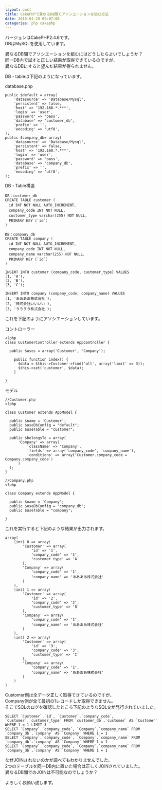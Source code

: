 ```yaml
---
layout: post
title: CakePHPで異なるDB間でアソシエーションを組む方法
date: 2015-04-20 09:07:08
categories: php cakephp
---
```

<p>バージョンはCakePHP2.4.6です。<br>
DBはMySQLを使用しています。</p>

<p>異なるDB間でアソシエーションを組むにはどうしたらよいでしょうか？<br>
同一DB内で試すと正しい結果が取得できているのですが、<br>
異なるDBにすると望んだ結果が得られません。</p>

<p>DB・tableは下記のようになっています。</p>

<p>database.php</p>

<pre><code>public $default = array(
    'datasource' =&gt; 'Database/Mysql',
    'persistent' =&gt; false,
    'host' =&gt; '192.168.*.***',
    'login' =&gt; 'user',
    'password' =&gt; 'pass',
    'database' =&gt; 'customer_db',
    'prefix' =&gt; '',
    'encoding' =&gt; 'utf8',
);
public $company_db= array(
    'datasource' =&gt; 'Database/Mysql',
    'persistent' =&gt; false,
    'host' =&gt; '192.168.*.***',
    'login' =&gt; 'user',
    'password' =&gt; 'pass',
    'database' =&gt; 'company_db',
    'prefix' =&gt; '',
    'encoding' =&gt; 'utf8',
);
</code></pre>

<p>DB・Table構造</p>

<pre><code>DB：customer_db
CREATE TABLE customer (
　id INT NOT NULL AUTO_INCREMENT,
　company_code INT NOT NULL,
　customer_type varchar(255) NOT NULL,
　PRIMARY KEY (`id`)
)

DB：company_db
CREATE TABLE company (
　id INT NOT NULL AUTO_INCREMENT,
　company_code INT NOT NULL,
　company_name varchar(255) NOT NULL,
　PRIMARY KEY (`id`)
)

INSERT INTO customer (company_code, customer_type) VALUES
(1, 'A'),
(2, 'B'),
(3, 'C');

INSERT INTO company (company_code, company_name) VALUES
(1, 'ああああ株式会社'),
(2, '株式会社いいいい'),
(3, 'うううう株式会社');
</code></pre>

<p>これを下記のようにアソシエーションしています。</p>

<p>コントローラー</p>

<pre><code>&lt;?php
class CustomerController extends AppController {

  public $uses = array('Customer', 'Company');

    public function index() {
      $data = $this-&gt;Customer-&gt;find('all', array('limit' =&gt; 3));
      $this-&gt;set('customer', $data);
    }

}
</code></pre>

<p>モデル</p>

<pre><code>//Customer.php
&lt;?php

class Customer extends AppModel {

  public $name = 'Customer';
  public $useDbConfig = "default";
  public $useTable = "customer";

  public $belongsTo = array(
      'Company' =&gt; array(
          'className' =&gt; 'Company',
          'fields' =&gt; array('company_code', 'company_name'),
          'conditions' =&gt; array('Customer.company_code = Company.company_code')
      )
  );
}

//Company.php
&lt;?php

class Company extends AppModel {

  public $name = 'Company';
  public $useDbConfig = "company_db";
  public $useTable = "company";

}
</code></pre>

<p>これを実行すると下記のような結果が出力されます。</p>

<pre><code>array(
    (int) 0 =&gt; array(
        'Customer' =&gt; array(
            'id' =&gt; '1',
            'company_code' =&gt; '1',
            'customer_type' =&gt; 'A'
        ),
        'Company' =&gt; array(
            'company_code' =&gt; '1',
            'company_name' =&gt; 'ああああ株式会社'
        )
    ),
    (int) 1 =&gt; array(
        'Customer' =&gt; array(
            'id' =&gt; '2',
            'company_code' =&gt; '2',
            'customer_type' =&gt; 'B'
        ),
        'Company' =&gt; array(
            'company_code' =&gt; '1',
            'company_name' =&gt; 'ああああ株式会社'
        )
    ),
    (int) 2 =&gt; array(
        'Customer' =&gt; array(
            'id' =&gt; '3',
            'company_code' =&gt; '3',
            'customer_type' =&gt; 'C'
        ),
        'Company' =&gt; array(
            'company_code' =&gt; '1',
            'company_name' =&gt; 'ああああ株式会社'
        )
    )
)
</code></pre>

<p>Customer側は全データ正しく取得できているのですが、<br>
Company側が全て最初の1レコードしか取得できません。<br>
そこでSQLのログを確認したところ下記のようなSQL文が発行されていました。</p>

<pre><code>SELECT `Customer`.`id`, `Customer`.`company_code`, `Customer`.`customer_type` FROM `customer_db`.`customer` AS `Customer` WHERE 1 = 1 LIMIT 3
SELECT `Company`.`company_code`, `Company`.`company_name` FROM `company_db`.`company` AS `Company` WHERE 1 = 1
SELECT `Company`.`company_code`, `Company`.`company_name` FROM `company_db`.`company` AS `Company` WHERE 1 = 1
SELECT `Company`.`company_code`, `Company`.`company_name` FROM `company_db`.`company` AS `Company` WHERE 1 = 1
</code></pre>

<p>なぜJOINされないのかが調べてもわかりませんでした。<br>
2つのテーブルを同一DB内に置いた場合は正しくJOINされていました。<br>
異なるDB間でのJOINは不可能なのでしょうか？</p>

<p>よろしくお願い致します。</p>
